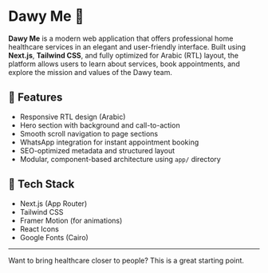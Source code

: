 # Dawy Me 🏥

**Dawy Me** is a modern web application that offers professional home healthcare services in an elegant and user-friendly interface. Built using **Next.js**, **Tailwind CSS**, and fully optimized for Arabic (RTL) layout, the platform allows users to learn about services, book appointments, and explore the mission and values of the Dawy team.

## 🌟 Features

- Responsive RTL design (Arabic)
- Hero section with background and call-to-action
- Smooth scroll navigation to page sections
- WhatsApp integration for instant appointment booking
- SEO-optimized metadata and structured layout
- Modular, component-based architecture using `app/` directory

## 🧰 Tech Stack

- Next.js (App Router)
- Tailwind CSS
- Framer Motion (for animations)
- React Icons
- Google Fonts (Cairo)

---

Want to bring healthcare closer to people? This is a great starting point.
